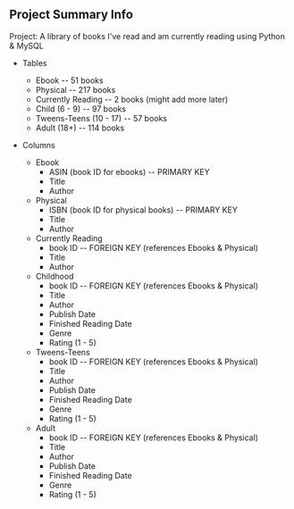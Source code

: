 ## Project Summary Info
Project: A library of books I've read and am currently reading using Python & MySQL

- Tables
  - Ebook -- 51 books
  - Physical -- 217 books
  - Currently Reading -- 2 books (might add more later)
  - Child (6 - 9) -- 97 books
  - Tweens-Teens (10 - 17) -- 57 books
  - Adult (18+) -- 114 books

- Columns
  - Ebook
    - ASIN (book ID for ebooks) -- PRIMARY KEY
    - Title
    - Author
  - Physical
    - ISBN (book ID for physical books) -- PRIMARY KEY
    - Title
    - Author
  - Currently Reading
    - book ID -- FOREIGN KEY (references Ebooks & Physical)
    - Title
    - Author
  - Childhood
    - book ID -- FOREIGN KEY (references Ebooks & Physical)
    - Title
    - Author
    - Publish Date
    - Finished Reading Date
    - Genre
    - Rating (1 - 5)
  - Tweens-Teens
    - book ID -- FOREIGN KEY (references Ebooks & Physical)
    - Title
    - Author
    - Publish Date
    - Finished Reading Date
    - Genre
    - Rating (1 - 5)
  - Adult
    - book ID -- FOREIGN KEY (references Ebooks & Physical)
    - Title
    - Author
    - Publish Date
    - Finished Reading Date
    - Genre
    - Rating (1 - 5)
